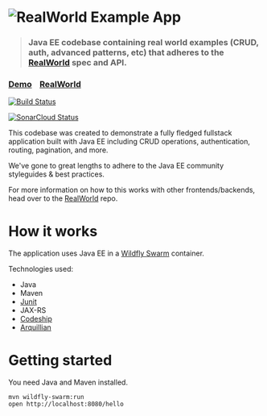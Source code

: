 # ![RealWorld Example App](logo.png)

> ### Java EE codebase containing real world examples (CRUD, auth, advanced patterns, etc) that adheres to the [RealWorld](https://github.com/gothinkster/realworld) spec and API.


### [Demo](https://github.com/gothinkster/realworld)&nbsp;&nbsp;&nbsp;&nbsp;[RealWorld](https://github.com/gothinkster/realworld)

[![Build Status](https://travis-ci.com/pkuijpers/realworld-java-ee.svg?branch=master)](https://travis-ci.com/pkuijpers/realworld-java-ee)

[![SonarCloud Status](https://sonarcloud.io/api/project_badges/measure?project=pkuijpers_realworld-java-ee&metric=alert_status)](https://sonarcloud.io/dashboard?id=pkuijpers_realworld-java-ee)

This codebase was created to demonstrate a fully fledged fullstack application built with Java EE including CRUD operations, authentication, routing, pagination, and more.

We've gone to great lengths to adhere to the Java EE community styleguides & best practices.

For more information on how to this works with other frontends/backends, head over to the [RealWorld](https://github.com/gothinkster/realworld) repo.


# How it works

The application uses Java EE in a [Wildfly Swarm](http://wildfly-swarm.io) container.

Technologies used:

* Java
* Maven
* [Junit](https://junit.org/junit4/)
* JAX-RS
* [Codeship](https://app.codeship.com/projects/281870)
* [Arquillian](http://arquillian.org)

# Getting started

You need Java and Maven installed.

    mvn wildfly-swarm:run
    open http://localhost:8080/hello

